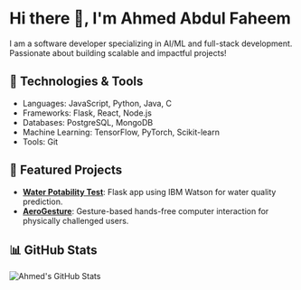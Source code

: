 # Hi there 👋, I'm Ahmed Abdul Faheem

I am a software developer specializing in AI/ML and full-stack development. Passionate about building scalable and impactful projects!

## 🚀 Technologies & Tools

- Languages: JavaScript, Python, Java, C
- Frameworks: Flask, React, Node.js
- Databases: PostgreSQL, MongoDB
- Machine Learning: TensorFlow, PyTorch, Scikit-learn
- Tools:  Git 

## 🌟 Featured Projects

- **[Water Potability Test](https://github.com/your-repo-link)**: Flask app using IBM Watson for water quality prediction.
- **[AeroGesture](https://github.com/your-repo-link)**: Gesture-based hands-free computer interaction for physically challenged users.

## 📊 GitHub Stats
![Ahmed's GitHub Stats](https://github-readme-stats.vercel.app/api?username=yourusername&show_icons=true&theme=radical)

